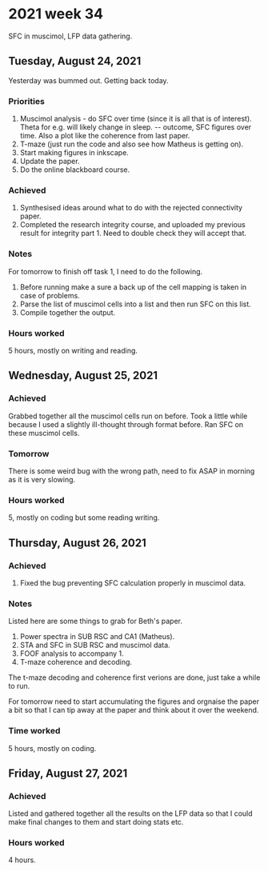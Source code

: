 # 2021 week 34

SFC in muscimol, LFP data gathering.

## Tuesday, August 24, 2021

Yesterday was bummed out. Getting back today.

### Priorities

1. Muscimol analysis - do SFC over time (since it is all that is of interest). Theta for e.g. will likely change in sleep. -- outcome, SFC figures over time. Also a plot like the coherence from last paper.
2. T-maze (just run the code and also see how Matheus is getting on).
3. Start making figures in inkscape.
4. Update the paper.
5. Do the online blackboard course.

### Achieved

1. Synthesised ideas around what to do with the rejected connectivity paper.
2. Completed the research integrity course, and uploaded my previous result for integrity part 1. Need to double check they will accept that.

### Notes

For tomorrow to finish off task 1, I need to do the following.
1. Before running make a sure a back up of the cell mapping is taken in case of problems.
2. Parse the list of muscimol cells into a list and then run SFC on this list.
3. Compile together the output.

### Hours worked

5 hours, mostly on writing and reading.

## Wednesday, August 25, 2021

### Achieved

Grabbed together all the muscimol cells run on before.
Took a little while because I used a slightly ill-thought through format before.
Ran SFC on these muscimol cells.

### Tomorrow

There is some weird bug with the wrong path, need to fix ASAP in morning as it is very slowing.

### Hours worked

5, mostly on coding but some reading writing.

## Thursday, August 26, 2021

### Achieved

1. Fixed the bug preventing SFC calculation properly in muscimol data.

### Notes

Listed here are some things to grab for Beth's paper.

1. Power spectra in SUB RSC and CA1 (Matheus).
2. STA and SFC in SUB RSC and muscimol data.
3. FOOF analysis to accompany 1.
4. T-maze coherence and decoding.

The t-maze decoding and coherence first verions are done, just take a while to run.

For tomorrow need to start accumulating the figures and orgnaise the paper a bit so that I can tip away at the paper and think about it over the weekend.

### Time worked

5 hours, mostly on coding.

## Friday, August 27, 2021

### Achieved

Listed and gathered together all the results on the LFP data so that I could make final changes to them and start doing stats etc.

### Hours worked

4 hours.